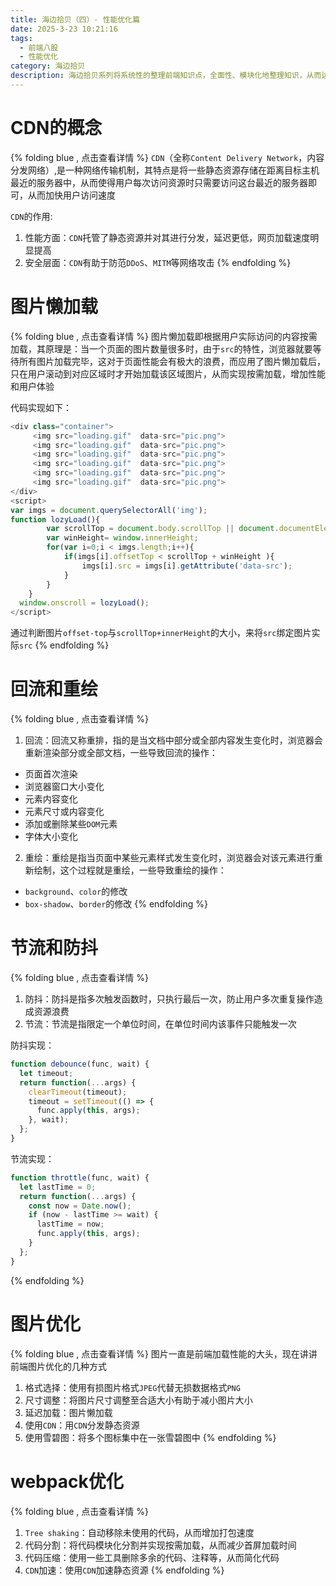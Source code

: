 ```yaml
---
title: 海边拾贝（四）- 性能优化篇
date: 2025-3-23 10:21:16
tags: 
  - 前端八股
  - 性能优化
category: 海边拾贝 
description: 海边拾贝系列将系统性的整理前端知识点，全面性、模块化地整理知识，从而达到巩固基础的目的
---
```


# CDN的概念
{% folding blue , 点击查看详情 %}
`CDN`（全称`Content Delivery Network`，内容分发网络）,是一种网络传输机制，其特点是将一些静态资源存储在距离目标主机最近的服务器中，从而使得用户每次访问资源时只需要访问这台最近的服务器即可，从而加快用户访问速度

`CDN`的作用:
  1. 性能方面：`CDN`托管了静态资源并对其进行分发，延迟更低，网页加载速度明显提高
  2. 安全层面：`CDN`有助于防范`DDoS`、`MITM`等网络攻击
{% endfolding %}
# 图片懒加载
{% folding blue , 点击查看详情 %}
图片懒加载即根据用户实际访问的内容按需加载，其原理是：当一个页面的图片数量很多时，由于`src`的特性，浏览器就要等待所有图片加载完毕，这对于页面性能会有极大的浪费，而应用了图片懒加载后，只在用户滚动到对应区域时才开始加载该区域图片，从而实现按需加载，增加性能和用户体验

代码实现如下：
```js
<div class="container">
     <img src="loading.gif"  data-src="pic.png">
     <img src="loading.gif"  data-src="pic.png">
     <img src="loading.gif"  data-src="pic.png">
     <img src="loading.gif"  data-src="pic.png">
     <img src="loading.gif"  data-src="pic.png">
     <img src="loading.gif"  data-src="pic.png">
</div>
<script>
var imgs = document.querySelectorAll('img');
function lozyLoad(){
        var scrollTop = document.body.scrollTop || document.documentElement.scrollTop;
        var winHeight= window.innerHeight;
        for(var i=0;i < imgs.length;i++){
            if(imgs[i].offsetTop < scrollTop + winHeight ){
                imgs[i].src = imgs[i].getAttribute('data-src');
            }
        }
    }
  window.onscroll = lozyLoad();
</script>
```
通过判断图片`offset-top`与`scrollTop+innerHeight`的大小，来将`src`绑定图片实际`src`
{% endfolding %}
# 回流和重绘
{% folding blue , 点击查看详情 %}
1. 回流：回流又称重排，指的是当文档中部分或全部内容发生变化时，浏览器会重新渲染部分或全部文档，一些导致回流的操作：
  - 页面首次渲染
  - 浏览器窗口大小变化
  - 元素内容变化
  - 元素尺寸或内容变化
  - 添加或删除某些`DOM`元素
  - 字体大小变化
2. 重绘：重绘是指当页面中某些元素样式发生变化时，浏览器会对该元素进行重新绘制，这个过程就是重绘，一些导致重绘的操作：
  - `background`、`color`的修改
  - `box-shadow`、`border`的修改
{% endfolding %}
# 节流和防抖
{% folding blue , 点击查看详情 %}
1. 防抖：防抖是指多次触发函数时，只执行最后一次，防止用户多次重复操作造成资源浪费
2. 节流：节流是指限定一个单位时间，在单位时间内该事件只能触发一次

防抖实现：
```js
function debounce(func, wait) {
  let timeout;
  return function(...args) {
    clearTimeout(timeout);
    timeout = setTimeout(() => {
      func.apply(this, args);
    }, wait);
  };
}
```

节流实现：
```js
function throttle(func, wait) {
  let lastTime = 0;
  return function(...args) {
    const now = Date.now();
    if (now - lastTime >= wait) {
      lastTime = now;
      func.apply(this, args);
    }
  };
}
```
{% endfolding %}
# 图片优化
{% folding blue , 点击查看详情 %}
图片一直是前端加载性能的大头，现在讲讲前端图片优化的几种方式
1. 格式选择：使用有损图片格式`JPEG`代替无损数据格式`PNG`
2. 尺寸调整：将图片尺寸调整至合适大小有助于减小图片大小
3. 延迟加载：图片懒加载
4. 使用`CDN`：用`CDN`分发静态资源
5. 使用雪碧图：将多个图标集中在一张雪碧图中
{% endfolding %}
# webpack优化
{% folding blue , 点击查看详情 %}
1. `Tree shaking`：自动移除未使用的代码，从而增加打包速度
2. 代码分割：将代码模块化分割并实现按需加载，从而减少首屏加载时间
3. 代码压缩：使用一些工具删除多余的代码、注释等，从而简化代码
4. `CDN`加速：使用`CDN`加速静态资源
{% endfolding %}